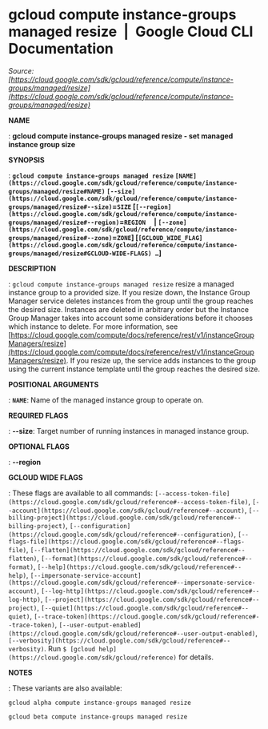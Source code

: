 # gcloud compute instance-groups managed resize  |  Google Cloud CLI Documentation

*Source: [https://cloud.google.com/sdk/gcloud/reference/compute/instance-groups/managed/resize](https://cloud.google.com/sdk/gcloud/reference/compute/instance-groups/managed/resize)*

**NAME**

: **gcloud compute instance-groups managed resize - set managed instance group size**

**SYNOPSIS**

: **`gcloud compute instance-groups managed resize` `[NAME](https://cloud.google.com/sdk/gcloud/reference/compute/instance-groups/managed/resize#NAME)` `[--size](https://cloud.google.com/sdk/gcloud/reference/compute/instance-groups/managed/resize#--size)`=`SIZE` [`[--region](https://cloud.google.com/sdk/gcloud/reference/compute/instance-groups/managed/resize#--region)`=`REGION`     | `[--zone](https://cloud.google.com/sdk/gcloud/reference/compute/instance-groups/managed/resize#--zone)`=`ZONE`] [`[GCLOUD_WIDE_FLAG](https://cloud.google.com/sdk/gcloud/reference/compute/instance-groups/managed/resize#GCLOUD-WIDE-FLAGS) …`]**

**DESCRIPTION**

: `gcloud compute instance-groups managed resize` resize a managed
instance group to a provided size.
If you resize down, the Instance Group Manager service deletes instances from
the group until the group reaches the desired size. Instances are deleted in
arbitrary order but the Instance Group Manager takes into account some
considerations before it chooses which instance to delete. For more information,
see [https://cloud.google.com/compute/docs/reference/rest/v1/instanceGroupManagers/resize](https://cloud.google.com/compute/docs/reference/rest/v1/instanceGroupManagers/resize).
If you resize up, the service adds instances to the group using the current
instance template until the group reaches the desired size.

**POSITIONAL ARGUMENTS**

: **`NAME`**:
Name of the managed instance group to operate on.

**REQUIRED FLAGS**

: **--size**:
Target number of running instances in managed instance group.

**OPTIONAL FLAGS**

: **--region**

**GCLOUD WIDE FLAGS**

: These flags are available to all commands: `[--access-token-file](https://cloud.google.com/sdk/gcloud/reference#--access-token-file)`,
`[--account](https://cloud.google.com/sdk/gcloud/reference#--account)`, `[--billing-project](https://cloud.google.com/sdk/gcloud/reference#--billing-project)`,
`[--configuration](https://cloud.google.com/sdk/gcloud/reference#--configuration)`,
`[--flags-file](https://cloud.google.com/sdk/gcloud/reference#--flags-file)`,
`[--flatten](https://cloud.google.com/sdk/gcloud/reference#--flatten)`, `[--format](https://cloud.google.com/sdk/gcloud/reference#--format)`, `[--help](https://cloud.google.com/sdk/gcloud/reference#--help)`, `[--impersonate-service-account](https://cloud.google.com/sdk/gcloud/reference#--impersonate-service-account)`,
`[--log-http](https://cloud.google.com/sdk/gcloud/reference#--log-http)`,
`[--project](https://cloud.google.com/sdk/gcloud/reference#--project)`, `[--quiet](https://cloud.google.com/sdk/gcloud/reference#--quiet)`, `[--trace-token](https://cloud.google.com/sdk/gcloud/reference#--trace-token)`, `[--user-output-enabled](https://cloud.google.com/sdk/gcloud/reference#--user-output-enabled)`,
`[--verbosity](https://cloud.google.com/sdk/gcloud/reference#--verbosity)`.
Run `$ [gcloud help](https://cloud.google.com/sdk/gcloud/reference)` for details.

**NOTES**

: These variants are also available:

```
gcloud alpha compute instance-groups managed resize
```

```
gcloud beta compute instance-groups managed resize
```